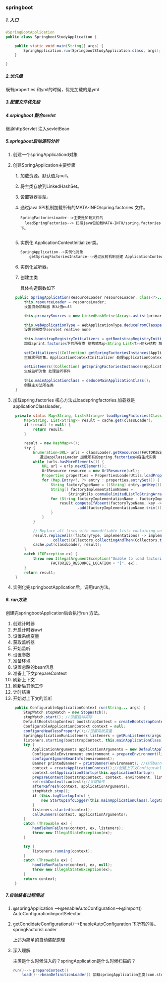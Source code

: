 ### springboot

##### 1. 入口

~~~java
@SpringBootApplication
public class SpringbootStudyApplication {

    public static void main(String[] args) {
        SpringApplication.run(SpringbootStudyApplication.class, args);
    }

}

~~~

##### 2.优先级

既有properties 和yml的时候，优先加载的是yml

##### 3.配置文件优先级

 

##### 4.srpingboot 整合sevlet

 继承httpServlet 注入sevletBean

##### 5.springboot启动源码分析

1. 创建一个springApplicationd对象

2. 创建SpringApplication主要步骤

   1. 加载资源。默认值为null。

   2. 将主类存放到LinkedHashSet。

   3. 设置容器类型。

   4. 通过java SPI机制加载所有的MATA-INFO/spring.factories 文件。

      ~~~
      SpringFactoriesLoader-->主要是加载文件的
      	loadSpringFactories--> 扫描java包加载MATA-INFO/spring.factories下。
      	
      ~~~

      

      

   5. 实例化 ApplicationContextInitializer类。

      ~~~java
      SpringApplication-->实例化对象
          getSpringFactoriesInstance-->通过反射机制创建 ApplicationContextInitializer的实例。
      ~~~

      

   6. 实例化监听器。

   7. 创建主类

      具体构造函数如下

   ~~~java
   	public SpringApplication(ResourceLoader resourceLoader, Class<?>... primarySources) {
   		this.resourceLoader = resourceLoader;
   		设置资源加载器 默认值null
   
   		this.primarySources = new LinkedHashSet<>(Arrays.asList(primarySources));
   		
   		this.webApplicationType = WebApplicationType.deduceFromClasspath();
   		设置容器类型servlet reative none
   		
   		this.bootstrapRegistryInitializers = getBootstrapRegistryInitializersFromSpringFactories();
   		加载sprint.factories下的所有类 结构式Map<String List<T>>的kv结构 放到cache中。
   		
   		setInitializers((Collection) getSpringFactoriesInstances(ApplicationContextInitializer.class));
   		生成实例对象。ApplicationContextInitializer 处理applicationContext事件
   		
   		setListeners((Collection) getSpringFactoriesInstances(ApplicationListener.class));
   		生成监听对象 处理监听事件
   		
   		this.mainApplicationClass = deduceMainApplicationClass(); 
   		创建主方法所在类
   	}
   
   ~~~

   

3. 加载spring.factories  核心方法式loadspringfactories.加载器是applicationClassloader。

   ~~~java
   	private static Map<String, List<String>> loadSpringFactories(ClassLoader classLoader) {
   		Map<String, List<String>> result = cache.get(classLoader);
   		if (result != null) {
   			return result;
   		}
   
   		result = new HashMap<>();
   		try {
   			Enumeration<URL> urls = classLoader.getResources(FACTORIES_RESOURCE_LOCATION);
               通过appClassLoader 加载所有的spring.factories内容生成实例
   			while (urls.hasMoreElements()) {
   				URL url = urls.nextElement();
   				UrlResource resource = new UrlResource(url);
   				Properties properties = PropertiesLoaderUtils.loadProperties(resource);
   				for (Map.Entry<?, ?> entry : properties.entrySet()) {
   					String factoryTypeName = ((String) entry.getKey()).trim();
   					String[] factoryImplementationNames =
   							StringUtils.commaDelimitedListToStringArray((String) entry.getValue());
   					for (String factoryImplementationName : factoryImplementationNames) {
   						result.computeIfAbsent(factoryTypeName, key -> new ArrayList<>())
   								.add(factoryImplementationName.trim());
   					}
   				}
   			}
   
   			// Replace all lists with unmodifiable lists containing unique elements
   			result.replaceAll((factoryType, implementations) -> implementations.stream().distinct()
   					.collect(Collectors.collectingAndThen(Collectors.toList(), Collections::unmodifiableList)));
   			cache.put(classLoader, result);
   		}
   		catch (IOException ex) {
   			throw new IllegalArgumentException("Unable to load factories from location [" +
   					FACTORIES_RESOURCE_LOCATION + "]", ex);
   		}
   		return result;
   	}
   ~~~

4. 实例化完springbootApplication后，调用run方法。

##### 6. run方法

创建完springbootApplication后会执行run 方法。

1. 创建计时器
2. 开启计时器awt
4. 设置系统变量
5. 获取监听器
6. 开始监听
7. 设置参数
8. 准备环境
9. 设置忽略的bean信息
10. 准备上下文prepareContext
11. 刷新上下文
12. 刷新后其他工作
13. 计时结束
14. 开始对上下文的监听

~~~java
	public ConfigurableApplicationContext run(String... args) {
		StopWatch stopWatch = new StopWatch();
		stopWatch.start(); //设置启动实际
		DefaultBootstrapContext bootstrapContext = createBootstrapContext();//创建上下文。
		ConfigurableApplicationContext context = null;
		configureHeadlessProperty();//设置系统变量
		SpringApplicationRunListeners listeners = getRunListeners(args);//注册监听器
		listeners.starting(bootstrapContext, this.mainApplicationClass);//观察者模式
		try {
			ApplicationArguments applicationArguments = new DefaultApplicationArguments(args);//设置命令行参数
			ConfigurableEnvironment environment = prepareEnvironment(listeners, bootstrapContext, applicationArguments);//准备上下文环境变量
			configureIgnoreBeanInfo(environment);
			Banner printedBanner = printBanner(environment); //打印banner
			context = createApplicationContext();//创建上下文ConfigurableApplicationContext
			context.setApplicationStartup(this.applicationStartup);
			prepareContext(bootstrapContext, context, environment, listeners, applicationArguments, printedBanner);//准备上下文
			refreshContext(context);//关键操作
			afterRefresh(context, applicationArguments);
			stopWatch.stop();
			if (this.logStartupInfo) {
				new StartupInfoLogger(this.mainApplicationClass).logStarted(getApplicationLog(), stopWatch);
			}
			listeners.started(context);
			callRunners(context, applicationArguments);
		}
		catch (Throwable ex) {
			handleRunFailure(context, ex, listeners);
			throw new IllegalStateException(ex);
		}

		try {
			listeners.running(context);
		}
		catch (Throwable ex) {
			handleRunFailure(context, ex, null);
			throw new IllegalStateException(ex);
		}
		return context;
	}
~~~



##### 7.自动装备过程简述

1. @springApplication -->@enableAutoConfiguration-->@import() AutoConfigurationImportSelector.

2. getCondidateConfigurations()-->EnableAutoConfiguration 下所有的类。springFactorisLoader

   上述为简单的自动装配原理

3. 深入理解

   主类是什么时候注入的？springApplication是什么时候扫描的？

   ```java
   run()--> prepareContext()
       load()-->beanDefinitionLoader() 加载springApplication主类(com.study.SpringbootStudyApplication)
       
   ```

